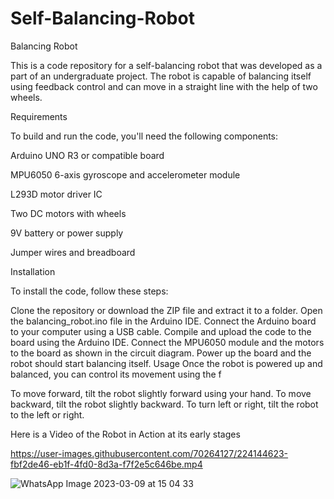 # Self-Balancing-Robot
Balancing Robot

This is a code repository for a self-balancing robot that was developed as a part of an undergraduate project. The robot is capable of balancing itself using feedback control and can move in a straight line with the help of two wheels.

Requirements

To build and run the code, you'll need the following components:

Arduino UNO R3 or compatible board

MPU6050 6-axis gyroscope and accelerometer module

L293D motor driver IC

Two DC motors with wheels

9V battery or power supply

Jumper wires and breadboard

Installation


To install the code, follow these steps:

Clone the repository or download the ZIP file and extract it to a folder.
Open the balancing_robot.ino file in the Arduino IDE.
Connect the Arduino board to your computer using a USB cable.
Compile and upload the code to the board using the Arduino IDE.
Connect the MPU6050 module and the motors to the board as shown in the circuit diagram.
Power up the board and the robot should start balancing itself.
Usage
Once the robot is powered up and balanced, you can control its movement using the f


To move forward, tilt the robot slightly forward using your hand.
To move backward, tilt the robot slightly backward.
To turn left or right, tilt the robot to the left or right.

Here is a Video of the Robot in Action at its early stages

https://user-images.githubusercontent.com/70264127/224144623-fbf2de46-eb1f-4fd0-8d3a-f7f2e5c646be.mp4






![WhatsApp Image 2023-03-09 at 15 04 33](https://user-images.githubusercontent.com/70264127/224144627-41a0d541-979f-40ff-a13e-75bbf718b2ce.jpeg)
